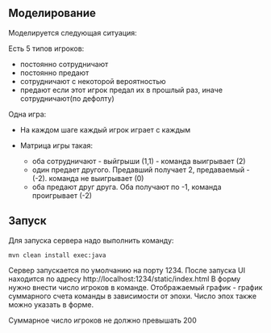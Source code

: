 Моделирование 
-----------------------

Моделируется следующая ситуация:

Есть 5 типов игроков:

* постоянно сотрудничают
* постоянно предают 
* сотрудничают с некоторой вероятностью
* предают если этот игрок предал их в прошлый раз, иначе сотрудничают(по дефолту)

Одна игра:

* На каждом шаге каждый игрок играет с каждым
* Матрица игры такая:

	* оба сотрудничают - выйгрыши (1,1) - команда выигрывает (2)
	* один предает другого. Предавший получает 2, предаваемый - (-2). команда не выигрывает (0)
	* оба предают друг друга. Оба получают по -1, команда проигрывает (-2)

Запуск
--------------------

Для запуска сервера надо выполнить команду:
```
mvn clean install exec:java 
```

Сервер запускается по умолчанию на порту 1234. После запуска UI находится по адресу http://localhost:1234/static/index.html
В форму нужно внести число игроков в команде. Отображаемый график - график суммарного счета команды в зависимости от эпохи. Число эпох также можно указать в форме. 

Суммарное число игроков не должно превышать 200
